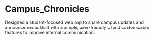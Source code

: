# Campus_Chronicles
Designed a student-focused web app to share campus updates and announcements. Built with a simple, user-friendly UI and customizable features to improve internal communication.
